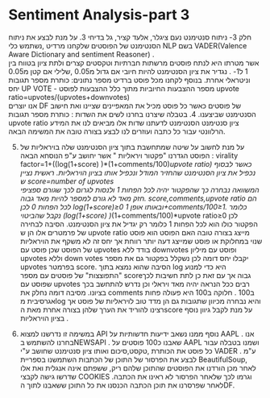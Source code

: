 # Sentiment Analysis-part 3

חלק 3- ניתוח סנטימנט 
נעם ציגלר, אלעד קציר, גל בדיחי
3. על מנת לבצע את ניתוח הסנטימנט של הפוסטים שלקחנו מרדיט ,נשתמש כלי NLP בשם VADER(Valence Aware Dictionary and sentiment Reasoner)  .   
אשר מטרתו היא לנתח פוסטים מרשתות חברתיות וטקסטים קצרים ולתת ציון בטווח בין 1 ל1- . נגדיר את ציון הסנטימנט להיות חיובי אם גדול מ0.05  ,שלילי אם קטן מ0.05 וניטראלי אחרת. בנוסף לקחנו מכל פוסט ברדיט מספר נתונים:
	כותרת
	מספר תגובות
	יחס UP VOTE  - מספר ההצבעות החיוביות מתוך כלל ההצבעות לפוסט  upvote ratio=upvotes/(upvotes+downvotes)       
אנו יוצרים DF של פוסטים כאשר כל פוסט מכיל את המאפיינים שציינו ואת חישוב הסנטימנט שביצענו.
4. בטבלה שיצרנו בחרנו לשים את השדות :
	כותרת
	מספר תגובות
	upvote ratio
	ציון סנטימנט 
	הסנטימנט
לדעתנו שדות אלו מביאים לנו את המידע הרלוונטי עבור כל כתבה ועוזרים לנו לבצע בצורה טובה את המשימה הבאה.

5. על מנת לחשוב על שיטה שמתחשבת בתוך ציון הסנטימנט שלה בויראליות  של הפוסט הגדרנו "פקטור ויראליות " אשר יחושב ע"פ הנוסחא הבאה :
virality factor=1+((log⁡(1+score) )*(1+comments/100)*upvote ratio)
כאשר לבסוף נכפיל את ציון הסנטימנט שהחזיר המודל ונכפיל אותו בציון הויראליות.
ראשית נציין ש score=number of upvotes   
המשוואה נבחרה כך שהפקטור יהיה לכל הפחות 1 ולנסות לגרום לכך שגורם ספציפי חזק מאד לא גורם למספר להיות מאד גבוה.
score,comments,upvote ratio   הם לכל הפחות 0 לכן log⁡(1+score)≥0 ובאותו אופן 1+comments/100≥1. כלומר נקבל שהביטוי                                                   (log⁡(1+score) )*(1+comments/100)*upvote ratio≥0   לכן הפקטור כולו הוא לכל הפחות 1 כלומר רק יגדיל את ציון הסנטימנט.
הסיבה לבחירה של פרמטרים אלו הן ש upvote ratio    מייצג בצורה טובה האם הפוסט הוא פוסט שנוי במחלוקת או פוסט שמייצג דעה יותר רווחת אך יחס זה לא משקף את הויראליות של הפוסט שכן פוסט עם  upvotes   בודד ללא  downvotes ופוסט עם מיליון upvotes וללא down votes  יקבלו יחס דומה לכן נשקלל בפקטור גם את מספר upvotes  בפרמטר score. הסיבה שהוא נמצא בתוך log היא כדי למנוע "התפוצצות" של פוסטים עם מספר scoreגבוה אך עם זאת כן לתת חשיבות לכך שפוסט עם upvotes   רבים ככל הנראה יהיה מאד ויראלי וכן נדרש להתחשב בכך בציונו. מסיבה דומה נחלק את comments   ב100 . חלוקה ב100 היא פעולה פחות אגרסיבית מlog והיא נבחרה מכיוון שתגובות גם הן מדד טוב לויראליות של פוסט אך רצינו להוריד את הערך שלהן בצורה אחרת מאת הscore   על מנת לקבל גיוון נוסף בציון הויראליות .

7. במשימה זו נדרשנו למצוא API  נוסף ממנו נשאב ידיעות חדשותיות על AAPL .
אנו בחרנו להשתמש בNEWSAPI . שאבנו כ100 פוסטים על AAPL ושמנו בטבלה עבור כל פוסט את הכותרת ,טקסט,סיכום ואותו ציון סנטימנט שחושב ע"י VADER .
ע"מ לבצע את הפרסור של התוכן של הכתבות השתמשנו בספריית BeautifulSoup, לאחר מכן הורדנו את הפוסטים שהתוכן שלהם ריק, ששפתם אינה אנגלית ואת אלו שדרשו גישה לקבצי COOKIES וגרמו לכך שלאחר הפרסור לא ראינו את הכתבה.
לאחר שפרסרנו את תוכן הכתבה הכנסנו את כל התוכן ששאבנו לתוך הDF.
